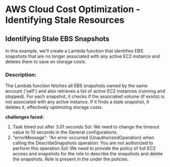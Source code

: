 # AWS Cloud Cost Optimization - Identifying Stale Resources

## Identifying Stale EBS Snapshots

In this example, we'll create a Lambda function that identifies EBS snapshots that are no longer associated with any active EC2 instance and deletes them to save on storage costs.

### Description:

The Lambda function fetches all EBS snapshots owned by the same account ('self') and also retrieves a list of active EC2 instances (running and stopped). For each snapshot, it checks if the associated volume (if exists) is not associated with any active instance. If it finds a stale snapshot, it deletes it, effectively optimizing storage costs.


**challenges faced:**
1. Task timed out after 3.01 seconds
  Sol: We need to change the timeout value to 10 seconds in the General configurations.
2. "errorMessage": "An error occurred (UnauthorizedOperation) when calling the DescribeSnapshots operation: You are not authorized to perform this operation
   Sol: We need to provide the policy of full EC2 access and snapshots for the role to describe the snapshots and delete the snapshots. Role is present in the under the policies.
